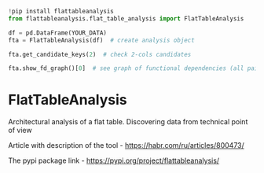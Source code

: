 ```python
!pip install flattableanalysis
from flattableanalysis.flat_table_analysis import FlatTableAnalysis

df = pd.DataFrame(YOUR_DATA)
fta = FlatTableAnalysis(df)  # create analysis object

fta.get_candidate_keys(2)  # check 2-cols candidates

fta.show_fd_graph()[0]  # see graph of functional dependencies (all pairs of columns)
```

# FlatTableAnalysis
Architectural analysis of a flat table. Discovering data from technical point of view

Article with description of the tool - https://habr.com/ru/articles/800473/

The pypi package link - https://pypi.org/project/flattableanalysis/
